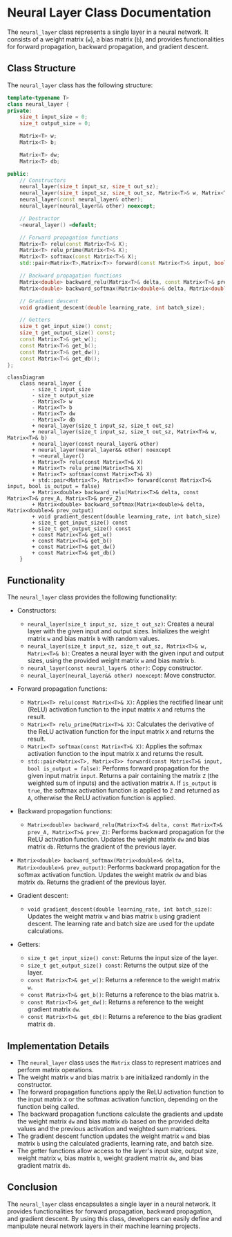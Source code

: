 # Neural Layer Class Documentation

The `neural_layer` class represents a single layer in a neural network. It consists of a weight matrix (`w`), a bias matrix (`b`), and provides functionalities for forward propagation, backward propagation, and gradient descent.

## Class Structure

The `neural_layer` class has the following structure:

```cpp
template<typename T>
class neural_layer {
private:
    size_t input_size = 0;
    size_t output_size = 0;

    Matrix<T> w;
    Matrix<T> b;

    Matrix<T> dw;
    Matrix<T> db;

public:
    // Constructors
    neural_layer(size_t input_sz, size_t out_sz);
    neural_layer(size_t input_sz, size_t out_sz, Matrix<T>& w, Matrix<T>& b);
    neural_layer(const neural_layer& other);
    neural_layer(neural_layer&& other) noexcept;

    // Destructor
    ~neural_layer() =default;

    // Forward propagation functions
    Matrix<T> relu(const Matrix<T>& X);
    Matrix<T> relu_prime(Matrix<T>& X);
    Matrix<T> softmax(const Matrix<T>& X);
    std::pair<Matrix<T>,Matrix<T>> forward(const Matrix<T>& input, bool is_output = false);

    // Backward propagation functions
    Matrix<double> backward_relu(Matrix<T>& delta, const Matrix<T>& prev_A, Matrix<T>& prev_Z);
    Matrix<double> backward_softmax(Matrix<double>& delta, Matrix<double>& prev_output);

    // Gradient descent
    void gradient_descent(double learning_rate, int batch_size);

    // Getters
    size_t get_input_size() const;
    size_t get_output_size() const;
    const Matrix<T>& get_w();
    const Matrix<T>& get_b();
    const Matrix<T>& get_dw();
    const Matrix<T>& get_db();
};
```

```mermaid
classDiagram
    class neural_layer {
        - size_t input_size
        - size_t output_size
        - Matrix<T> w
        - Matrix<T> b
        - Matrix<T> dw
        - Matrix<T> db
        + neural_layer(size_t input_sz, size_t out_sz)
        + neural_layer(size_t input_sz, size_t out_sz, Matrix<T>& w, Matrix<T>& b)
        + neural_layer(const neural_layer& other)
        + neural_layer(neural_layer&& other) noexcept
        + ~neural_layer()
        + Matrix<T> relu(const Matrix<T>& X)
        + Matrix<T> relu_prime(Matrix<T>& X)
        + Matrix<T> softmax(const Matrix<T>& X)
        + std::pair<Matrix<T>, Matrix<T>> forward(const Matrix<T>& input, bool is_output = false)
        + Matrix<double> backward_relu(Matrix<T>& delta, const Matrix<T>& prev_A, Matrix<T>& prev_Z)
        + Matrix<double> backward_softmax(Matrix<double>& delta, Matrix<double>& prev_output)
        + void gradient_descent(double learning_rate, int batch_size)
        + size_t get_input_size() const
        + size_t get_output_size() const
        + const Matrix<T>& get_w()
        + const Matrix<T>& get_b()
        + const Matrix<T>& get_dw()
        + const Matrix<T>& get_db()
    }
```

## Functionality

The `neural_layer` class provides the following functionality:

- Constructors:
    - `neural_layer(size_t input_sz, size_t out_sz)`: Creates a neural layer with the given input and output sizes. Initializes the weight matrix `w` and bias matrix `b` with random values.
    - `neural_layer(size_t input_sz, size_t out_sz, Matrix<T>& w, Matrix<T>& b)`: Creates a neural layer with the given input and output sizes, using the provided weight matrix `w` and bias matrix `b`.
    - `neural_layer(const neural_layer& other)`: Copy constructor.
    - `neural_layer(neural_layer&& other) noexcept`: Move constructor.

- Forward propagation functions:
    - `Matrix<T> relu(const Matrix<T>& X)`: Applies the rectified linear unit (ReLU) activation function to the input matrix `X` and returns the result.
    - `Matrix<T> relu_prime(Matrix<T>& X)`: Calculates the derivative of the ReLU activation function for the input matrix `X` and returns the result.
    - `Matrix<T> softmax(const Matrix<T>& X)`: Applies the softmax activation function to the input matrix `X` and returns the result.
    - `std::pair<Matrix<T>, Matrix<T>> forward(const Matrix<T>& input, bool is_output = false)`: Performs forward propagation for the given input matrix `input`. Returns a pair containing the matrix `Z` (the weighted sum of inputs) and the activation matrix `A`. If `is_output` is `true`, the softmax activation function is applied to `Z` and returned as `A`, otherwise the ReLU activation function is applied.

- Backward propagation functions:
    - `Matrix<double> backward_relu(Matrix<T>& delta, const Matrix<T>& prev_A, Matrix<T>& prev_Z)`: Performs backward propagation for the ReLU activation function. Updates the weight matrix `dw` and bias matrix `db`. Returns the gradient of the previous layer.
- `Matrix<double> backward_softmax(Matrix<double>& delta, Matrix<double>& prev_output)`: Performs backward propagation for the softmax activation function. Updates the weight matrix `dw` and bias matrix `db`. Returns the gradient of the previous layer.

- Gradient descent:
    - `void gradient_descent(double learning_rate, int batch_size)`: Updates the weight matrix `w` and bias matrix `b` using gradient descent. The learning rate and batch size are used for the update calculations.

- Getters:
    - `size_t get_input_size() const`: Returns the input size of the layer.
    - `size_t get_output_size() const`: Returns the output size of the layer.
    - `const Matrix<T>& get_w()`: Returns a reference to the weight matrix `w`.
    - `const Matrix<T>& get_b()`: Returns a reference to the bias matrix `b`.
    - `const Matrix<T>& get_dw()`: Returns a reference to the weight gradient matrix `dw`.
    - `const Matrix<T>& get_db()`: Returns a reference to the bias gradient matrix `db`.

## Implementation Details

- The `neural_layer` class uses the `Matrix` class to represent matrices and perform matrix operations.
- The weight matrix `w` and bias matrix `b` are initialized randomly in the constructor.
- The forward propagation functions apply the ReLU activation function to the input matrix `X` or the softmax activation function, depending on the function being called.
- The backward propagation functions calculate the gradients and update the weight matrix `dw` and bias matrix `db` based on the provided delta values and the previous activation and weighted sum matrices.
- The gradient descent function updates the weight matrix `w` and bias matrix `b` using the calculated gradients, learning rate, and batch size.
- The getter functions allow access to the layer's input size, output size, weight matrix `w`, bias matrix `b`, weight gradient matrix `dw`, and bias gradient matrix `db`.

## Conclusion

The `neural_layer` class encapsulates a single layer in a neural network. It provides functionalities for forward propagation, backward propagation, and gradient descent. By using this class, developers can easily define and manipulate neural network layers in their machine learning projects.